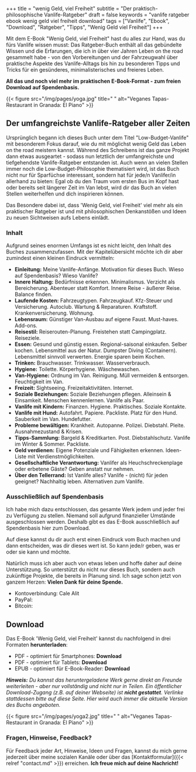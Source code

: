 +++
title = "wenig Geld, viel Freiheit"
subtitle = "Der praktisch-philosophische Vanlife-Ratgeber"
draft = false
keywords = "vanlife ratgeber ebook wenig geld viel freiheit download"
tags = ["Vanlife", "Ebook", "Download", "Ratgeber", "Tipps", "Wenig Geld viel Freiheit"]
+++

Mit dem E-Book "Wenig Geld, viel Freiheit" hast du alles zur Hand, was du fürs Vanlife wissen musst: Das Ratgeber-Buch enthält all das gebündelte Wissen und die Erfarungen, die ich in über vier Jahren Leben on the road gesammelt habe - von den Vorbereitungen und der Fahrzeugwahl über praktische Aspekte des Vanlife-Alltags bis hin zu besonderen Tipps und Tricks für ein gesünderes, minimalisterisches und freieres Leben. 

**All das und noch viel mehr im praktischen E-Book-Format - zum freien Download auf Spendenbasis.**

{{< figure src="/img/pages/yoga.jpg" title=" "
alt="Veganes Tapas-Restaurant in Granada: El Piano" >}}

## Der umfangreichste Vanlife-Ratgeber aller Zeiten

Ursprünglich begann ich dieses Buch unter dem Titel "Low-Budget-Vanlife" mit besonderem Fokus darauf, wie du mit möglichst wenig Geld das Leben on the road meistern kannst. Während des Schreibens ist das ganze Projekt dann etwas ausgeartet - sodass nun letztlich der umfangreichste und tiefgehendste Vanlife-Ratgeber entstanden ist.
Auch wenn an vielen Stellen immer noch die Low-Budget-Philosophie thematisiert wird, ist das Buch nicht nur für Sparfüchse interessant, sondern hat für jede/n Vanlifer/in allerhand zu bieten: Egal ob du den Traum vom ersten Bus im Kopf hast oder bereits seit längerer Zeit im Van lebst, wird dir das Buch an vielen Stellen weiterhelfen und dich inspirieren können.

Das Besondere dabei ist, dass 'Wenig Geld, viel Freiheit' viel mehr als ein praktischer Ratgeber ist und mit philosophischen Denkanstößen und Ideen zu neuen Sichtweisen aufs Lebens einlädt.

### Inhalt

Aufgrund seines enormen Umfangs ist es nicht leicht, den Inhalt des Buches zusammenzufassen. Mit der Kapitelübersicht möchte ich dir aber zumindest einen kleinen Eindruck vermitteln:
+ **Einleitung:** Meine Vanlife-Anfänge. Motivation für dieses Buch. Wieso auf Spendenbasis? Wieso Vanlife?
+ **Innere Haltung:** Bedürfnisse erkennen. Minimalismus. Verzicht als Bereicherung. Abenteuer statt Komfort. Innere Reise - äußerer Reise. Balance finden.
+ **Laufende Kosten:** Fahrzeugtypen. Fahrzeugkauf. Kfz-Steuer und Versicherung. Autoclub. Wartung & Reparaturen. Kraftstoff. Krankenversicherung. Wohnung.
+ **Lebensraum:** Günstiger Van-Ausbau auf eigene Faust. Must-haves. Add-ons. 
+ **Reisestil:** Reiserouten-Planung. Freistehen statt Campingplatz. Reiseziele.
+ **Essen:** Gesund und günstig essen. Regional-saisonal einkaufen. Selber kochen. Lebensmittel aus der Natur. Dumpster Diving (Containern). Lebensmittel sinnvoll verwerten. Energie sparen beim Kochen.
+ **Trinken:** Brauchwasser. Trinkwasser. Wasserverbrauch.
+ **Hygiene:** Toilette. Körperhygiene. Wäschewaschen.
+ **Van-Hygiene:** Ordnung im Van. Reinigung. Müll vermeiden & entsorgen. Feuchtigkeit im Van.
+ **Freizeit:** Sightseeing. Freizeitaktivitäten. Internet.
+ **Soziale Beziehungen:** Soziale Beziehungen pflegen. Alleinsein & Einsamkeit. Menschen kennenlernen. Vanlife als Paar.
+ **Vanlife mit Kindern:** Finanzen. Hygiene. Praktisches. Soziale Kontakte.
+ **Vanlife mit Hund:** Autofahrt. Papiere. Packliste. Platz für den Hund. Sauberkeit im Van. Hundefutter. 
+ **Probleme bewältigen:** Krankheit. Autopanne. Polizei. Diebstahl. Pleite. Ausnahmezustand & Krisen.
+ **Tipps-Sammlung:** Bargeld & Kreditkarten. Post. Diebstahlschutz. Vanlife im Winter & Sommer. Packliste.
+ **Geld verdienen:** Eigene Potenziale und Fähigkeiten erkennen. Ideen-Liste mit Verdienstmöglichkeiten.
+ **Gesellschaftliche Verantwortung:** Vanlifer als Heuchschreckenplage oder erbetene Gäste? Geben anstatt nur nehmen.
+ **Über den Tellerrand:** Ist Vanlife alles? Vanlife - (nicht) für jeden geeignet? Nachhaltig leben. Alternativen zum Vanlife.



### Ausschließlich auf Spendenbasis

Ich habe mich dazu entschlossen, das gesamte Werk jedem und jeder frei zu Verfügung zu stellen. Niemand soll aufgrund finanzieller Umstände ausgeschlossen werden. Deshalb gibt es das E-Book ausschließlich auf Spendenbasis hier zum Download.

Auf diese kannst du dir auch erst einen Eindruck vom Buch machen und dann entscheiden, was dir dieses wert ist. So kann jede/r geben, was er oder sie kann und möchte.

Natürlich muss ich aber auch von etwas leben und hoffe daher auf deine Unterstützung. So unterstützt du nicht nur dieses Buch, sondern auch zukünftige Projekte, die bereits in Planung sind. Ich sage schon jetzt von ganzem Herzen: **Vielen Dank für deine Spende.**

+ Kontoverbindung: Cale Alit 
+ PayPal: 
+ Bitcoin:


## Download 

Das E-Book 'Wenig Geld, viel Freiheit' kannst du nachfolgend in drei Formaten **herunterladen**:

+ PDF - optimiert für Smartphones: **Download**
+ PDF - optimiert für Tablets: **Download**
+ EPUB - optimiert für E-Book-Reader: **Download**

***Hinweis:** Du kannst das heruntergeladene Werk gerne direkt an Freunde weiterleiten - aber nur vollständig und nicht nur in Teilen. Ein öffentlicher Download-Zugang (z.B. auf deiner Webseite) ist **nicht gestattet**. Verlinke stattdessen bitte auf diese Seite. Hier wird auch immer die aktuelle Version des Buchs angeboten.*

{{< figure src="/img/pages/yoga2.jpg" title=" "
alt="Veganes Tapas-Restaurant in Granada: El Piano" >}}



### Fragen, Hinweise, Feedback?

Für Feedback jeder Art, Hinweise, Ideen und Fragen, kannst du mich gerne jederzeit über meine sozialen Kanäle oder über das [Kontaktformular]({{< relref "contact.md" >}}) erreichen. **Ich freue mich auf deine Nachricht!**
